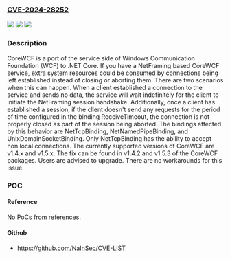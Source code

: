 ### [CVE-2024-28252](https://cve.mitre.org/cgi-bin/cvename.cgi?name=CVE-2024-28252)
![](https://img.shields.io/static/v1?label=Product&message=CoreWCF&color=blue)
![](https://img.shields.io/static/v1?label=Version&message=%3D%20%3E%3D%201.5.0%2C%20%3C%201.5.2%20&color=brighgreen)
![](https://img.shields.io/static/v1?label=Vulnerability&message=CWE-404%3A%20Improper%20Resource%20Shutdown%20or%20Release&color=brighgreen)

### Description

CoreWCF is a port of the service side of Windows Communication Foundation (WCF) to .NET Core. If you have a NetFraming based CoreWCF service, extra system resources could be consumed by connections being left established instead of closing or aborting them. There are two scenarios when this can happen. When a client established a connection to the service and sends no data, the service will wait indefinitely for the client to initiate the NetFraming session handshake. Additionally, once a client has established a session, if the client doesn't send any requests for the period of time configured in the binding ReceiveTimeout, the connection is not properly closed as part of the session being aborted. The bindings affected by this behavior are NetTcpBinding, NetNamedPipeBinding, and UnixDomainSocketBinding. Only NetTcpBinding has the ability to accept non local connections. The currently supported versions of CoreWCF are v1.4.x and v1.5.x. The fix can be found in v1.4.2 and v1.5.3 of the CoreWCF packages. Users are advised to upgrade. There are no workarounds for this issue.

### POC

#### Reference
No PoCs from references.

#### Github
- https://github.com/NaInSec/CVE-LIST

